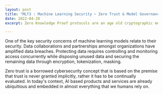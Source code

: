 ```yaml
---
layout: post
title: "MLT3 : Machine Learning Security ~ Zero Trust & Model Governance?"
date: 2022-04-28
excerpt: Zero Knowledge Proof protocols are an age old cryptographic method of allowing a prover to produce a short proof "p" that can convince a verifier 

---
```


One of the key security concerns of machine learning models relate to their security. Data collaborations and partnerships amongst organizations have amplified data breaches. Protecting data requires controlling and monitoring access concurrently while disposing unused data and securing the remaining data through encryption, tokenization, masking.

Zero trust is a borrowed cybersecurity concept that is based on the premise that trust is never granted implicitly, rather it has to be continually evaluated. In today's context, AI based products and services are already ubiquitious and embedded in almost everything that we humans rely on.
